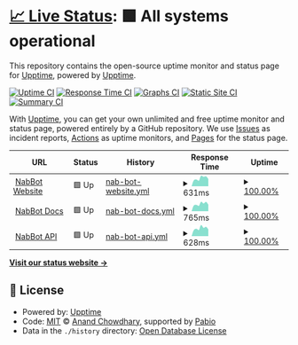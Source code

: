 # [📈 Live Status](https://upptime.github.io/upptime): <!--live status--> **🟩 All systems operational**

This repository contains the open-source uptime monitor and status page for [Upptime](https://upptime.js.org), powered by [Upptime](https://github.com/upptime/upptime).

[![Uptime CI](https://github.com/NabDev/status/workflows/Uptime%20CI/badge.svg)](https://github.com/NabDev/status/actions?query=workflow%3A%22Uptime+CI%22)
[![Response Time CI](https://github.com/NabDev/status/workflows/Response%20Time%20CI/badge.svg)](https://github.com/NabDev/status/actions?query=workflow%3A%22Response+Time+CI%22)
[![Graphs CI](https://github.com/NabDev/status/workflows/Graphs%20CI/badge.svg)](https://github.com/NabDev/status/actions?query=workflow%3A%22Graphs+CI%22)
[![Static Site CI](https://github.com/NabDev/status/workflows/Static%20Site%20CI/badge.svg)](https://github.com/NabDev/status/actions?query=workflow%3A%22Static+Site+CI%22)
[![Summary CI](https://github.com/NabDev/status/workflows/Summary%20CI/badge.svg)](https://github.com/NabDev/status/actions?query=workflow%3A%22Summary+CI%22)

With [Upptime](https://upptime.js.org), you can get your own unlimited and free uptime monitor and status page, powered entirely by a GitHub repository. We use [Issues](https://github.com/upptime/upptime/issues) as incident reports, [Actions](https://github.com/NabDev/status/actions) as uptime monitors, and [Pages](https://upptime.github.io/upptime) for the status page.

<!--start: status pages-->
<!-- This summary is generated by Upptime (https://github.com/upptime/upptime) -->
<!-- Do not edit this manually, your changes will be overwritten -->
<!-- prettier-ignore -->
| URL | Status | History | Response Time | Uptime |
| --- | ------ | ------- | ------------- | ------ |
| <img alt="" src="https://icons.duckduckgo.com/ip3/nabbot.xyz.ico" height="13"> [NabBot Website](https://nabbot.xyz) | 🟩 Up | [nab-bot-website.yml](https://github.com/NabDev/status/commits/HEAD/history/nab-bot-website.yml) | <details><summary><img alt="Response time graph" src="./graphs/nab-bot-website/response-time-week.png" height="20"> 631ms</summary><br><a href="https://NabDev.github.io/status/history/nab-bot-website"><img alt="Response time 1061" src="https://img.shields.io/endpoint?url=https%3A%2F%2Fraw.githubusercontent.com%2FNabDev%2Fstatus%2FHEAD%2Fapi%2Fnab-bot-website%2Fresponse-time.json"></a><br><a href="https://NabDev.github.io/status/history/nab-bot-website"><img alt="24-hour response time 574" src="https://img.shields.io/endpoint?url=https%3A%2F%2Fraw.githubusercontent.com%2FNabDev%2Fstatus%2FHEAD%2Fapi%2Fnab-bot-website%2Fresponse-time-day.json"></a><br><a href="https://NabDev.github.io/status/history/nab-bot-website"><img alt="7-day response time 631" src="https://img.shields.io/endpoint?url=https%3A%2F%2Fraw.githubusercontent.com%2FNabDev%2Fstatus%2FHEAD%2Fapi%2Fnab-bot-website%2Fresponse-time-week.json"></a><br><a href="https://NabDev.github.io/status/history/nab-bot-website"><img alt="30-day response time 1252" src="https://img.shields.io/endpoint?url=https%3A%2F%2Fraw.githubusercontent.com%2FNabDev%2Fstatus%2FHEAD%2Fapi%2Fnab-bot-website%2Fresponse-time-month.json"></a><br><a href="https://NabDev.github.io/status/history/nab-bot-website"><img alt="1-year response time 1061" src="https://img.shields.io/endpoint?url=https%3A%2F%2Fraw.githubusercontent.com%2FNabDev%2Fstatus%2FHEAD%2Fapi%2Fnab-bot-website%2Fresponse-time-year.json"></a></details> | <details><summary><a href="https://NabDev.github.io/status/history/nab-bot-website">100.00%</a></summary><a href="https://NabDev.github.io/status/history/nab-bot-website"><img alt="All-time uptime 99.42%" src="https://img.shields.io/endpoint?url=https%3A%2F%2Fraw.githubusercontent.com%2FNabDev%2Fstatus%2FHEAD%2Fapi%2Fnab-bot-website%2Fuptime.json"></a><br><a href="https://NabDev.github.io/status/history/nab-bot-website"><img alt="24-hour uptime 100.00%" src="https://img.shields.io/endpoint?url=https%3A%2F%2Fraw.githubusercontent.com%2FNabDev%2Fstatus%2FHEAD%2Fapi%2Fnab-bot-website%2Fuptime-day.json"></a><br><a href="https://NabDev.github.io/status/history/nab-bot-website"><img alt="7-day uptime 100.00%" src="https://img.shields.io/endpoint?url=https%3A%2F%2Fraw.githubusercontent.com%2FNabDev%2Fstatus%2FHEAD%2Fapi%2Fnab-bot-website%2Fuptime-week.json"></a><br><a href="https://NabDev.github.io/status/history/nab-bot-website"><img alt="30-day uptime 99.85%" src="https://img.shields.io/endpoint?url=https%3A%2F%2Fraw.githubusercontent.com%2FNabDev%2Fstatus%2FHEAD%2Fapi%2Fnab-bot-website%2Fuptime-month.json"></a><br><a href="https://NabDev.github.io/status/history/nab-bot-website"><img alt="1-year uptime 99.42%" src="https://img.shields.io/endpoint?url=https%3A%2F%2Fraw.githubusercontent.com%2FNabDev%2Fstatus%2FHEAD%2Fapi%2Fnab-bot-website%2Fuptime-year.json"></a></details>
| <img alt="" src="https://icons.duckduckgo.com/ip3/docs.nabbot.xyz.ico" height="13"> [NabBot Docs](https://docs.nabbot.xyz) | 🟩 Up | [nab-bot-docs.yml](https://github.com/NabDev/status/commits/HEAD/history/nab-bot-docs.yml) | <details><summary><img alt="Response time graph" src="./graphs/nab-bot-docs/response-time-week.png" height="20"> 765ms</summary><br><a href="https://NabDev.github.io/status/history/nab-bot-docs"><img alt="Response time 1240" src="https://img.shields.io/endpoint?url=https%3A%2F%2Fraw.githubusercontent.com%2FNabDev%2Fstatus%2FHEAD%2Fapi%2Fnab-bot-docs%2Fresponse-time.json"></a><br><a href="https://NabDev.github.io/status/history/nab-bot-docs"><img alt="24-hour response time 689" src="https://img.shields.io/endpoint?url=https%3A%2F%2Fraw.githubusercontent.com%2FNabDev%2Fstatus%2FHEAD%2Fapi%2Fnab-bot-docs%2Fresponse-time-day.json"></a><br><a href="https://NabDev.github.io/status/history/nab-bot-docs"><img alt="7-day response time 765" src="https://img.shields.io/endpoint?url=https%3A%2F%2Fraw.githubusercontent.com%2FNabDev%2Fstatus%2FHEAD%2Fapi%2Fnab-bot-docs%2Fresponse-time-week.json"></a><br><a href="https://NabDev.github.io/status/history/nab-bot-docs"><img alt="30-day response time 1632" src="https://img.shields.io/endpoint?url=https%3A%2F%2Fraw.githubusercontent.com%2FNabDev%2Fstatus%2FHEAD%2Fapi%2Fnab-bot-docs%2Fresponse-time-month.json"></a><br><a href="https://NabDev.github.io/status/history/nab-bot-docs"><img alt="1-year response time 1240" src="https://img.shields.io/endpoint?url=https%3A%2F%2Fraw.githubusercontent.com%2FNabDev%2Fstatus%2FHEAD%2Fapi%2Fnab-bot-docs%2Fresponse-time-year.json"></a></details> | <details><summary><a href="https://NabDev.github.io/status/history/nab-bot-docs">100.00%</a></summary><a href="https://NabDev.github.io/status/history/nab-bot-docs"><img alt="All-time uptime 99.36%" src="https://img.shields.io/endpoint?url=https%3A%2F%2Fraw.githubusercontent.com%2FNabDev%2Fstatus%2FHEAD%2Fapi%2Fnab-bot-docs%2Fuptime.json"></a><br><a href="https://NabDev.github.io/status/history/nab-bot-docs"><img alt="24-hour uptime 100.00%" src="https://img.shields.io/endpoint?url=https%3A%2F%2Fraw.githubusercontent.com%2FNabDev%2Fstatus%2FHEAD%2Fapi%2Fnab-bot-docs%2Fuptime-day.json"></a><br><a href="https://NabDev.github.io/status/history/nab-bot-docs"><img alt="7-day uptime 100.00%" src="https://img.shields.io/endpoint?url=https%3A%2F%2Fraw.githubusercontent.com%2FNabDev%2Fstatus%2FHEAD%2Fapi%2Fnab-bot-docs%2Fuptime-week.json"></a><br><a href="https://NabDev.github.io/status/history/nab-bot-docs"><img alt="30-day uptime 99.81%" src="https://img.shields.io/endpoint?url=https%3A%2F%2Fraw.githubusercontent.com%2FNabDev%2Fstatus%2FHEAD%2Fapi%2Fnab-bot-docs%2Fuptime-month.json"></a><br><a href="https://NabDev.github.io/status/history/nab-bot-docs"><img alt="1-year uptime 99.36%" src="https://img.shields.io/endpoint?url=https%3A%2F%2Fraw.githubusercontent.com%2FNabDev%2Fstatus%2FHEAD%2Fapi%2Fnab-bot-docs%2Fuptime-year.json"></a></details>
| <img alt="" src="https://icons.duckduckgo.com/ip3/api.nabbot.xyz.ico" height="13"> [NabBot API](https://api.nabbot.xyz/healthcheck) | 🟩 Up | [nab-bot-api.yml](https://github.com/NabDev/status/commits/HEAD/history/nab-bot-api.yml) | <details><summary><img alt="Response time graph" src="./graphs/nab-bot-api/response-time-week.png" height="20"> 628ms</summary><br><a href="https://NabDev.github.io/status/history/nab-bot-api"><img alt="Response time 1134" src="https://img.shields.io/endpoint?url=https%3A%2F%2Fraw.githubusercontent.com%2FNabDev%2Fstatus%2FHEAD%2Fapi%2Fnab-bot-api%2Fresponse-time.json"></a><br><a href="https://NabDev.github.io/status/history/nab-bot-api"><img alt="24-hour response time 535" src="https://img.shields.io/endpoint?url=https%3A%2F%2Fraw.githubusercontent.com%2FNabDev%2Fstatus%2FHEAD%2Fapi%2Fnab-bot-api%2Fresponse-time-day.json"></a><br><a href="https://NabDev.github.io/status/history/nab-bot-api"><img alt="7-day response time 628" src="https://img.shields.io/endpoint?url=https%3A%2F%2Fraw.githubusercontent.com%2FNabDev%2Fstatus%2FHEAD%2Fapi%2Fnab-bot-api%2Fresponse-time-week.json"></a><br><a href="https://NabDev.github.io/status/history/nab-bot-api"><img alt="30-day response time 1267" src="https://img.shields.io/endpoint?url=https%3A%2F%2Fraw.githubusercontent.com%2FNabDev%2Fstatus%2FHEAD%2Fapi%2Fnab-bot-api%2Fresponse-time-month.json"></a><br><a href="https://NabDev.github.io/status/history/nab-bot-api"><img alt="1-year response time 1134" src="https://img.shields.io/endpoint?url=https%3A%2F%2Fraw.githubusercontent.com%2FNabDev%2Fstatus%2FHEAD%2Fapi%2Fnab-bot-api%2Fresponse-time-year.json"></a></details> | <details><summary><a href="https://NabDev.github.io/status/history/nab-bot-api">100.00%</a></summary><a href="https://NabDev.github.io/status/history/nab-bot-api"><img alt="All-time uptime 99.92%" src="https://img.shields.io/endpoint?url=https%3A%2F%2Fraw.githubusercontent.com%2FNabDev%2Fstatus%2FHEAD%2Fapi%2Fnab-bot-api%2Fuptime.json"></a><br><a href="https://NabDev.github.io/status/history/nab-bot-api"><img alt="24-hour uptime 100.00%" src="https://img.shields.io/endpoint?url=https%3A%2F%2Fraw.githubusercontent.com%2FNabDev%2Fstatus%2FHEAD%2Fapi%2Fnab-bot-api%2Fuptime-day.json"></a><br><a href="https://NabDev.github.io/status/history/nab-bot-api"><img alt="7-day uptime 100.00%" src="https://img.shields.io/endpoint?url=https%3A%2F%2Fraw.githubusercontent.com%2FNabDev%2Fstatus%2FHEAD%2Fapi%2Fnab-bot-api%2Fuptime-week.json"></a><br><a href="https://NabDev.github.io/status/history/nab-bot-api"><img alt="30-day uptime 99.86%" src="https://img.shields.io/endpoint?url=https%3A%2F%2Fraw.githubusercontent.com%2FNabDev%2Fstatus%2FHEAD%2Fapi%2Fnab-bot-api%2Fuptime-month.json"></a><br><a href="https://NabDev.github.io/status/history/nab-bot-api"><img alt="1-year uptime 99.92%" src="https://img.shields.io/endpoint?url=https%3A%2F%2Fraw.githubusercontent.com%2FNabDev%2Fstatus%2FHEAD%2Fapi%2Fnab-bot-api%2Fuptime-year.json"></a></details>

<!--end: status pages-->

[**Visit our status website →**](https://upptime.github.io/upptime)

## 📄 License

- Powered by: [Upptime](https://github.com/upptime/upptime)
- Code: [MIT](./LICENSE) © [Anand Chowdhary](https://anandchowdhary.com), supported by [Pabio](https://pabio.com)
- Data in the `./history` directory: [Open Database License](https://opendatacommons.org/licenses/odbl/1-0/)
